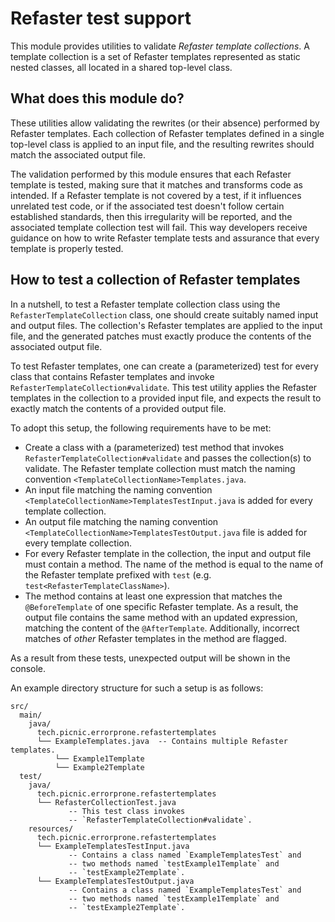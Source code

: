 # Refaster test support

This module provides utilities to validate _Refaster template collections_. A
template collection is a set of Refaster templates represented as static nested
classes, all located in a shared top-level class.

## What does this module do?

These utilities allow validating the rewrites (or their absence) performed by
Refaster templates. Each collection of Refaster templates defined in a single
top-level class is applied to an input file, and the resulting rewrites should
match the associated output file.

The validation performed by this module ensures that each Refaster template is
tested, making sure that it matches and transforms code as intended. If a
Refaster template is not covered by a test, if it influences unrelated test
code, or if the associated test doesn't follow certain established standards,
then this irregularity will be reported, and the associated template collection
test will fail. This way developers receive guidance on how to write Refaster
template tests and assurance that every template is properly tested.

## How to test a collection of Refaster templates

In a nutshell, to test a Refaster template collection class using the
`RefasterTemplateCollection` class, one should create suitably named input and
output files. The collection's Refaster templates are applied to the input
file, and the generated patches must exactly produce the contents of the
associated output file.

To test Refaster templates, one can create a (parameterized) test for every
class that contains Refaster templates and invoke
`RefasterTemplateCollection#validate`. This test utility applies the Refaster
templates in the collection to a provided input file, and expects the result to
exactly match the contents of a provided output file.

To adopt this setup, the following requirements have to be met:

- Create a class with a (parameterized) test method that invokes
  `RefasterTemplateCollection#validate` and passes the collection(s) to
  validate. The Refaster template collection must match the naming convention
  `<TemplateCollectionName>Templates.java`.
- An input file matching the naming convention
  `<TemplateCollectionName>TemplatesTestInput.java` is added for every template
  collection.
- An output file matching the naming convention
  `<TemplateCollectionName>TemplatesTestOutput.java` file is added for every
  template collection.
- For every Refaster template in the collection, the input and output file must
  contain a method. The name of the method is equal to the name of the Refaster
  template prefixed with `test` (e.g. `test<RefasterTemplateClassName>`).
- The method contains at least one expression that matches the
  `@BeforeTemplate` of one specific Refaster template. As a result, the output
  file contains the same method with an updated expression, matching the
  content of the `@AfterTemplate`. Additionally, incorrect matches of _other_
  Refaster templates in the method are flagged.

As a result from these tests, unexpected output will be shown in the console.

An example directory structure for such a setup is as follows:
```
src/
  main/
    java/
      tech.picnic.errorprone.refastertemplates
      └── ExampleTemplates.java  -- Contains multiple Refaster templates.
          └── Example1Template
          └── Example2Template
  test/
    java/
      tech.picnic.errorprone.refastertemplates
      └── RefasterCollectionTest.java
             -- This test class invokes
             -- `RefasterTemplateCollection#validate`.
    resources/
      tech.picnic.errorprone.refastertemplates
      └── ExampleTemplatesTestInput.java
             -- Contains a class named `ExampleTemplatesTest` and
             -- two methods named `testExample1Template` and
             -- `testExample2Template`.
      └── ExampleTemplatesTestOutput.java
             -- Contains a class named `ExampleTemplatesTest` and
             -- two methods named `testExample1Template` and
             -- `testExample2Template`.
```
